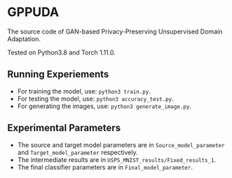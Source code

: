 # GPPUDA

The source code of GAN-based Privacy-Preserving Unsupervised Domain Adaptation.

Tested on Python3.8 and Torch 1.11.0.

## Running Experiements

* For training the model, use: `python3 train.py`.
* For testing the model, use: `python3 accuracy_test.py`.
* For generating the images, use: `python3 generate_image.py`. 

## Experimental Parameters

* The source and target model parameters are in `Source_model_parameter` and `Target_model_parameter` respectively.
* The intermediate results are in `USPS_MNIST_results/Fixed_results_1`.
* The final classifier parameters are in `Final_model_parameter`.





